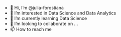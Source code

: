 - 👋 Hi, I’m @julia-forostiana
- 👀 I’m interested in Data Science and Data Analytics
- 🌱 I’m currently learning Data Science
- 💞️ I’m looking to collaborate on ...
- 📫 How to reach me 

<!---
julia-forostiana/julia-forostiana is a ✨ special ✨ repository because its `README.md` (this file) appears on your GitHub profile.
You can click the Preview link to take a look at your changes.
--->
